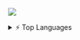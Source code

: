 [![](https://komarev.com/ghpvc/?username=doggidoggi&style=for-the-badge&color=green)](https://github.com/doggidoggi)

<details>
  <summary>⚡ Top Languages</summary>
  <img align="left" alt="doggidoggi" src="https://github-stats-96na11ewg-doggidoggis-projects.vercel.app/api/top-langs/?username=doggidoggi&&show_icons=true&theme=dark&layout=donut-vertical"/>
</details>
